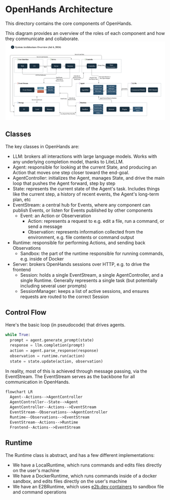 # OpenHands Architecture

This directory contains the core components of OpenHands.

This diagram provides an overview of the roles of each component and how they communicate and collaborate.
![OpenHands System Architecture Diagram (July 4, 2024)](../docs/static/img/system_architecture_overview.png)

## Classes
The key classes in OpenHands are:

* LLM: brokers all interactions with large language models. Works with any underlying completion model, thanks to LiteLLM.
* Agent: responsible for looking at the current State, and producing an Action that moves one step closer toward the end-goal.
* AgentController: initializes the Agent, manages State, and drive the main loop that pushes the Agent forward, step by step
* State: represents the current state of the Agent's task. Includes things like the current step, a history of recent events, the Agent's long-term plan, etc
* EventStream: a central hub for Events, where any component can publish Events, or listen for Events published by other components
  * Event: an Action or Observeration
      * Action: represents a request to e.g. edit a file, run a command, or send a message
      * Observation: represents information collected from the environment, e.g. file contents or command output
* Runtime: responsible for performing Actions, and sending back Observations
    * Sandbox: the part of the runtime responsible for running commands, e.g. inside of Docker
* Server: brokers OpenHands sessions over HTTP, e.g. to drive the frontend
    * Session: holds a single EventStream, a single AgentController, and a single Runtime. Generally represents a single task (but potentially including several user prompts)
    * SessionManager: keeps a list of active sessions, and ensures requests are routed to the correct Session

## Control Flow
Here's the basic loop (in pseudocode) that drives agents.
```python
while True:
  prompt = agent.generate_prompt(state)
  response = llm.completion(prompt)
  action = agent.parse_response(response)
  observation = runtime.run(action)
  state = state.update(action, observation)
```

In reality, most of this is achieved through message passing, via the EventStream.
The EventStream serves as the backbone for all communication in OpenHands.

```mermaid
flowchart LR
  Agent--Actions-->AgentController
  AgentController--State-->Agent
  AgentController--Actions-->EventStream
  EventStream--Observations-->AgentController
  Runtime--Observations-->EventStream
  EventStream--Actions-->Runtime
  Frontend--Actions-->EventStream
```

## Runtime
The Runtime class is abstract, and has a few different implementations:

* We have a LocalRuntime, which runs commands and edits files directly on the user's machine
* We have a DockerRuntime, which runs commands inside of a docker sandbox, and edits files directly on the user's machine
* We have an E2BRuntime, which uses [e2b.dev containers](https://github.com/e2b-dev/e2b) to sandbox file and command operations
